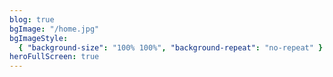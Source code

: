 ```yaml
---
blog: true
bgImage: "/home.jpg"
bgImageStyle:
  { "background-size": "100% 100%", "background-repeat": "no-repeat" }
heroFullScreen: true
---
```

